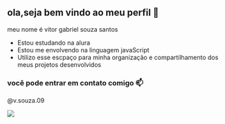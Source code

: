## ola,seja bem vindo ao meu perfil  👋
meu nome é vitor gabriel souza santos

- Estou estudando na alura
- Estou me envolvendo na linguagem javaScript
- Utilizo esse escpaço para minha organização e compartilhamento dos meus projetos desenvolvidos 

### você pode entrar em contato comigo 📫

@v.souza.09

![](https://media1.tenor.com/m/kRGyd7u0MocAAAAC/neymar.gif)
